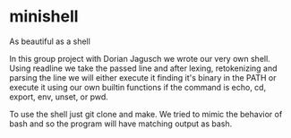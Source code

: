 # minishell
As beautiful as a shell

In this group project with Dorian Jagusch we wrote our very own shell. Using readline we take the passed line and after lexing, retokenizing and parsing the line we will either execute it finding it's binary in the PATH or execute it using our own builtin functions if the command is echo, cd, export, env, unset, or pwd.

To use the shell just git clone and make. We tried to mimic the behavior of bash and so the program will have matching output as bash.